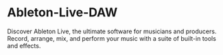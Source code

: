 # Ableton-Live-DAW
Discover Ableton Live, the ultimate software for musicians and producers. Record, arrange, mix, and perform your music with a suite of built-in tools and effects.
